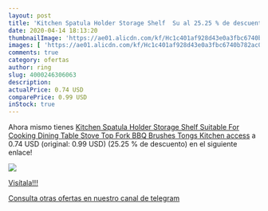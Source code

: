 ```yaml
---
layout: post
title: 'Kitchen Spatula Holder Storage Shelf  Su al 25.25 % de descuento'
date: 2020-04-14 18:13:20
thumbnailImage: 'https://ae01.alicdn.com/kf/Hc1c401af928d43e0a3fbc6740b782ac0r/Kitchen-Spatula-Holder-Storage-Shelf-Suitable-For-Cooking-Dining-Table-Stove-Top-Fork-BBQ-Brushes-Tongs.jpg_350x350._SL200_.jpg'
images: [ 'https://ae01.alicdn.com/kf/Hc1c401af928d43e0a3fbc6740b782ac0r/Kitchen-Spatula-Holder-Storage-Shelf-Suitable-For-Cooking-Dining-Table-Stove-Top-Fork-BBQ-Brushes-Tongs.jpg_350x350._SL200_.jpg' ]
comments: true
category: ofertas
author: ring
slug: 4000246306063
description:
actualPrice: 0.74 USD
comparePrice: 0.99 USD
inStock: true
---
```


Ahora mismo tienes [Kitchen Spatula Holder Storage Shelf  Suitable For Cooking Dining Table Stove Top Fork BBQ Brushes Tongs Kitchen access](https://www.amazon.com/dp/4000246306063/?tag=redken08-20) a 0.74 USD (original: 0.99 USD) (25.25 %  de descuento) en el siguiente enlace!

[![](https://ae01.alicdn.com/kf/Hc1c401af928d43e0a3fbc6740b782ac0r/Kitchen-Spatula-Holder-Storage-Shelf-Suitable-For-Cooking-Dining-Table-Stove-Top-Fork-BBQ-Brushes-Tongs.jpg_350x350._SL200_.jpg)](https://www.amazon.com/dp/4000246306063/?tag=redken08-20)

[Visítala!!!](https://www.amazon.com/dp/4000246306063/?tag=redken08-20)

[Consulta otras ofertas en nuestro canal de telegram](https://t.me/s/ofertas25)

